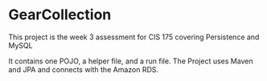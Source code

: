 # GearCollection

This project is the week 3 assessment for CIS 175 covering Persistence and MySQL

It contains one POJO, a helper file, and a run file. The Project uses Maven and JPA and connects with the Amazon RDS.
